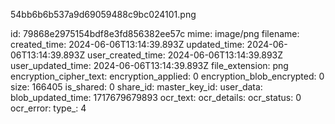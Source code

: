54bb6b6b537a9d69059488c9bc024101.png

id: 79868e2975154bdf8e3fd856382ee57c
mime: image/png
filename: 
created_time: 2024-06-06T13:14:39.893Z
updated_time: 2024-06-06T13:14:39.893Z
user_created_time: 2024-06-06T13:14:39.893Z
user_updated_time: 2024-06-06T13:14:39.893Z
file_extension: png
encryption_cipher_text: 
encryption_applied: 0
encryption_blob_encrypted: 0
size: 166405
is_shared: 0
share_id: 
master_key_id: 
user_data: 
blob_updated_time: 1717679679893
ocr_text: 
ocr_details: 
ocr_status: 0
ocr_error: 
type_: 4
